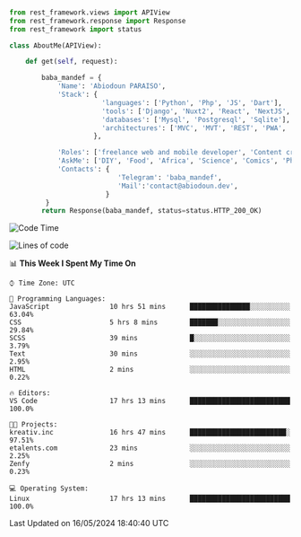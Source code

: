 ###
```python
from rest_framework.views import APIView
from rest_framework.response import Response
from rest_framework import status

class AboutMe(APIView):

    def get(self, request):

        baba_mandef = {
            'Name': 'Abiodoun PARAISO',
            'Stack': {
                       'languages': ['Python', 'Php', 'JS', 'Dart'],
                       'tools': ['Django', 'Nuxt2', 'React', 'NextJS', 'Flutter'],
                       'databases': ['Mysql', 'Postgresql', 'Sqlite'],
                       'architectures': ['MVC', 'MVT', 'REST', 'PWA', 'SPA', 'MicroServices']
                     },

            'Roles': ['freelance web and mobile developer', 'Content creator', 'Teacher', 'Mentor'],
            'AskMe': ['DIY', 'Food', 'Africa', 'Science', 'Comics', 'Photography', 'Tech', 'Programming', 'Mechatronics'],
            'Contacts': {
                           'Telegram': 'baba_mandef',
                           'Mail':'contact@abiodoun.dev',
                        }
         }
        return Response(baba_mandef, status=status.HTTP_200_OK)

```                    

<!--START_SECTION:waka-->
![Code Time](http://img.shields.io/badge/Code%20Time-1%2C066%20hrs%2028%20mins-blue)

![Lines of code](https://img.shields.io/badge/From%20Hello%20World%20I%27ve%20Written-273%20Thousand%20lines%20of%20code-blue)

📊 **This Week I Spent My Time On** 

```text
⌚︎ Time Zone: UTC

💬 Programming Languages: 
JavaScript               10 hrs 51 mins      ███████████████░░░░░░░░░░   63.04% 
CSS                      5 hrs 8 mins        ███████░░░░░░░░░░░░░░░░░░   29.84% 
SCSS                     39 mins             █░░░░░░░░░░░░░░░░░░░░░░░░   3.79% 
Text                     30 mins             ░░░░░░░░░░░░░░░░░░░░░░░░░   2.95% 
HTML                     2 mins              ░░░░░░░░░░░░░░░░░░░░░░░░░   0.22%

🔥 Editors: 
VS Code                  17 hrs 13 mins      █████████████████████████   100.0%

🐱‍💻 Projects: 
kreativ.inc              16 hrs 47 mins      ████████████████████████░   97.51% 
etalents.com             23 mins             ░░░░░░░░░░░░░░░░░░░░░░░░░   2.25% 
Zenfy                    2 mins              ░░░░░░░░░░░░░░░░░░░░░░░░░   0.23%

💻 Operating System: 
Linux                    17 hrs 13 mins      █████████████████████████   100.0%

```


 Last Updated on 16/05/2024 18:40:40 UTC
<!--END_SECTION:waka-->

